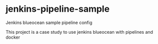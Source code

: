 # jenkins-pipeline-sample
Jenkins blueocean sample pipeline config

This project is a case study to use jenkins blueocean with pipelines and docker
